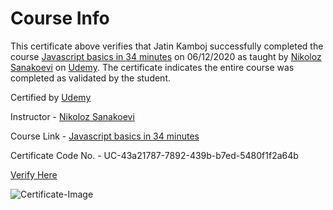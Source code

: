 # Course Info

This certificate above verifies that Jatin Kamboj successfully completed the course 
[Javascript basics in 34 minutes](https://www.udemy.com/course/basics-of-javascript-programming-language/) on 06/12/2020 as taught by [Nikoloz Sanakoevi](https://www.udemy.com/user/nikoloz-sanakoevi/) on [Udemy](https://www.udemy.com/).
The certificate indicates the entire course was completed as validated by the student.

Certified by [Udemy](https://www.udemy.com/)

Instructor - [Nikoloz Sanakoevi](https://www.udemy.com/user/nikoloz-sanakoevi/)

Course Link - [Javascript basics in 34 minutes](https://www.udemy.com/course/basics-of-javascript-programming-language/)

Certificate Code No. - UC-43a21787-7892-439b-b7ed-5480f1f2a64b

[Verify Here](https://www.udemy.com/certificate/UC-43a21787-7892-439b-b7ed-5480f1f2a64b/)

![Certificate-Image](https://udemy-certificate.s3.amazonaws.com/image/UC-43a21787-7892-439b-b7ed-5480f1f2a64b.jpg?v=1591972218000)
